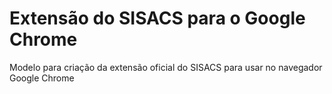 # Extensão do SISACS para o Google Chrome

Modelo para criação da extensão oficial do SISACS para usar no navegador Google Chrome

